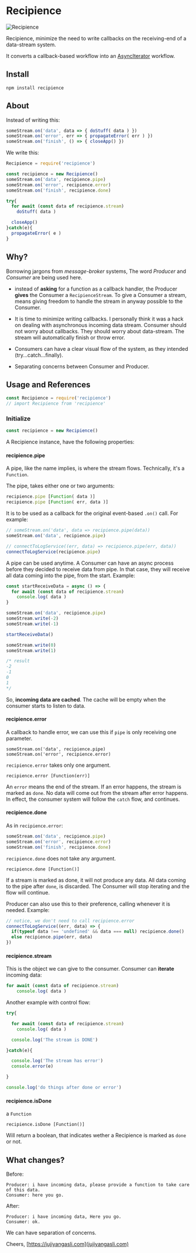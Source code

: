 # Recipience

![Recipience](https://i.imgur.com/BH5uij0.png)

Recipience, minimize the need to write callbacks on the receiving-end of a data-stream system.

It converts a callback-based workflow into an [AsyncIterator](https://developer.mozilla.org/en-US/docs/Web/JavaScript/Reference/Global_Objects/Symbol/asyncIterator) workflow.

## Install
```
npm install recipience
```

## About

Instead of writing this:
```js
someStream.on('data', data => { doStuff( data ) })
someStream.on('error', err => { propagateError( err ) })
someStream.on('finish', () => { closeApp() })
```

We write this:
```js
Recipience = require('recipience')

const recipience = new Recipience()
someStream.on('data', recipience.pipe)
someStream.on('error', recipience.error)
someStream.on('finish', recipience.done)

try{
  for await (const data of recipience.stream)
    doStuff( data )

  closeApp()
}catch(e){
  propagateError( e )
}
```

## Why?
Borrowing jargons from *message-broker* systems, The word *Producer* and *Consumer* are being used here.

- instead of **asking** for a function as a callback handler, the Producer **gives** the Consumer a `RecipienceStream`. To give a Consumer a stream, means giving freedom to handle the stream in anyway possible to the Consumer.

- It is time to minimize writing callbacks. I personally think it was a hack on dealing with asynchronous incoming data stream. Consumer should not worry about callbacks. They should worry about data-stream. The stream will automatically finish or throw error.

- Consumers can have a clear visual flow of the system, as they intended (try...catch...finally).

- Separating concerns between Consumer and Producer.


## Usage and References
```js
const Recipience = require('recipience')
// import Recipience from 'recipience'
```

### Initialize
```js
const recipience = new Recipience()
```

A Recipience instance, have the following properties:
#### recipience.pipe
A pipe, like the name implies, is where the stream flows. Technically, it's a `Function`.

The pipe, takes either one or two arguments:
```js
recipience.pipe [Function( data )]
recipience.pipe [Function( err, data )]
```

It is to be used as a callback for the original event-based `.on()` call. For example:
```js
// someStream.on('data', data => recipience.pipe(data))
someStream.on('data', recipience.pipe)

// connectToLogService((err, data) => recipience.pipe(err, data))
connectToLogService(recipience.pipe)
```

A pipe can be used anytime. A Consumer can have an async process before they decided to receive data from pipe. In that case, they will receive all data coming into the pipe, from the start. Example:
```js
const startReceiveData = async () => {
  for await (const data of recipience.stream)
    console.log( data )
}

someStream.on('data', recipience.pipe)
someStream.write(-2)
someStream.write(-1)

startReceiveData()

someStream.write(0)
someStream.write(1)

/* result
-2
-1
0
1
*/
```

So, **incoming data are cached**. The cache will be empty when the consumer starts to listen to data.

#### recipience.error
A callback to handle error, we can use this if `pipe` is only receiving one parameter.
```
someStream.on('data', recipience.pipe)
someStream.on('error', recipience.error)
```

`recipience.error` takes only one argument.
```
recipience.error [Function(err)]
```

An `error` means the end of the stream. If an error happens, the stream is marked as `done`. No data will come out from the stream after error happens. In effect, the consumer system will follow the `catch` flow, and continues.

#### recipience.done
As in `recipience.error`:
```js
someStream.on('data', recipience.pipe)
someStream.on('error', recipience.error)
someStream.on('finish', recipience.done)
```

`recipience.done` does not take any argument.
```
recipience.done [Function()]
```

If a stream is marked as done, it will not produce any data. All data coming to the pipe after `done`, is discarded. The Consumer will stop iterating and the flow will continue.

Producer can also use this to their preference, calling whenever it is needed. Example:
```js
// notice, we don't need to call recipience.error
connectToLogService((err, data) => {
  if(typeof data !== 'undefined' && data === null) recipience.done()
  else recipience.pipe(err, data)
})
```

#### recipience.stream
This is the object we can give to the consumer. Consumer can **iterate** incoming data:
```js
for await (const data of recipience.stream)
    console.log( data )
```

Another example with control flow:
```js
try{

  for await (const data of recipience.stream)
    console.log( data )

  console.log('The stream is DONE')

}catch(e){

  console.log('The stream has error')
  console.error(e)

}

console.log('do things after done or error')
```

#### recipience.isDone
a `Function`
```
recipience.isDone [Function()]
```
Will return a boolean, that indicates wether a Recipience is marked as `done` or not.



## What changes?
Before:
```
Producer: i have incoming data, please provide a function to take care of this data.
Consumer: here you go.
```

After:
```
Producer: i have incoming data, Here you go.
Consumer: ok.
```

We can have separation of concerns.

Cheers,
[https://jujiyangasli.com](jujiyangasli.com)

